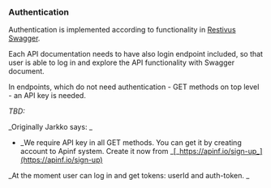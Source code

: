 ### Authentication

Authentication is implemented according to functionality in [Restivus Swagger](https://github.com/apinf/restivus-swagger).

Each API documentation needs to have also login endpoint included, so that user is able to log in and explore the API functionality with Swagger document.

In endpoints, which do not need authentication - GET methods on top level - an API key is needed.

_TBD:_

_Originally Jarkko says: _

* _We require API key in all GET methods. You can get it by creating account to Apinf system. Create it now from _[_https://apinf.io/sign-up_](https://apinf.io/sign-up)

_At the moment user can log in and get tokens: userId and auth-token.  _



